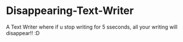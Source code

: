 # Disappearing-Text-Writer

A Text Writer where if u stop writing for 5 sseconds, all your writing will disappear!! :D
